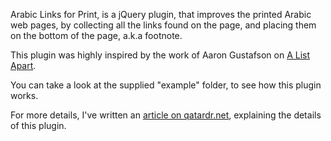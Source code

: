 Arabic Links for Print, is a jQuery plugin, that improves the printed Arabic web pages, by collecting all the links found on the page, and placing them on the bottom of the page, a.k.a footnote.

This plugin was highly inspired by the work of Aaron Gustafson on [A List Apart][1].

You can take a look at the supplied "example" folder, to see how this plugin works.

For more details, I've written an [article on qatardr.net][2], explaining the details of this plugin.

 [1]: http://www.alistapart.com/articles/improvingprint
 [2]: http://qatardr.net/css/better_printing/